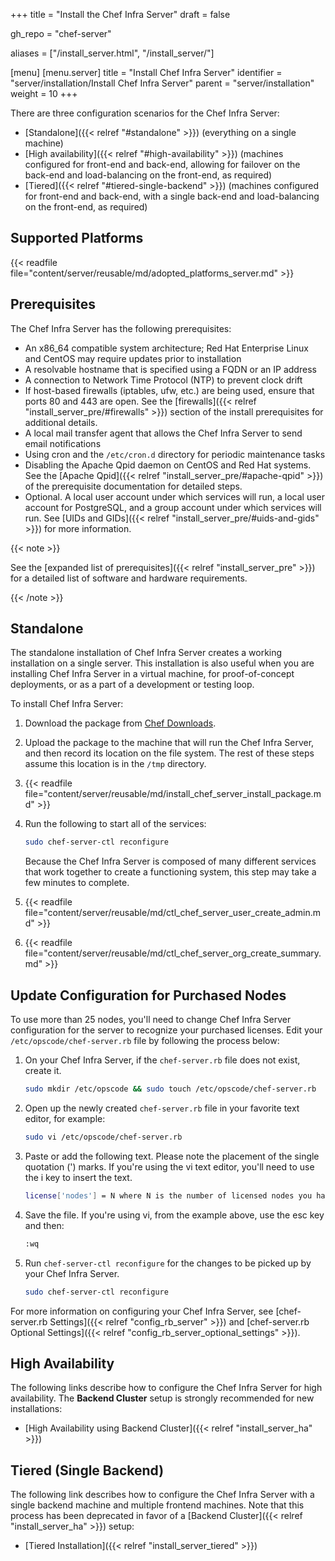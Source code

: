 +++
title = "Install the Chef Infra Server"
draft = false

gh_repo = "chef-server"

aliases = ["/install_server.html", "/install_server/"]

[menu]
  [menu.server]
    title = "Install Chef Infra Server"
    identifier = "server/installation/Install Chef Infra Server"
    parent = "server/installation"
    weight = 10
+++

There are three configuration scenarios for the Chef Infra Server:

- [Standalone]({{< relref "#standalone" >}}) (everything on a single machine)
- [High availability]({{< relref "#high-availability" >}}) (machines configured for front-end and
  back-end, allowing for failover on the
  back-end and load-balancing on the front-end, as required)
- [Tiered]({{< relref "#tiered-single-backend" >}}) (machines configured for front-end and back-end,
  with a single back-end and
  load-balancing on the front-end, as required)

## Supported Platforms

{{< readfile file="content/server/reusable/md/adopted_platforms_server.md" >}}

## Prerequisites

The Chef Infra Server has the following prerequisites:

-   An x86_64 compatible system architecture; Red Hat Enterprise Linux
    and CentOS may require updates prior to installation
-   A resolvable hostname that is specified using a FQDN or an IP
    address
-   A connection to Network Time Protocol (NTP) to prevent clock drift
-   If host-based firewalls (iptables, ufw, etc.) are being used, ensure
    that ports 80 and 443 are open. See the
    [firewalls]({{< relref "install_server_pre/#firewalls" >}}) section of the
    install prerequisites for additional details.
-   A local mail transfer agent that allows the Chef Infra Server to
    send email notifications
-   Using cron and the `/etc/cron.d` directory for periodic maintenance
    tasks
-   Disabling the Apache Qpid daemon on CentOS and Red Hat systems. See
    the [Apache Qpid]({{< relref "install_server_pre/#apache-qpid" >}}) of the
    prerequisite documentation for detailed steps.
-   Optional. A local user account under which services will run, a
    local user account for PostgreSQL, and a group account under which
    services will run. See [UIDs and
    GIDs]({{< relref "install_server_pre/#uids-and-gids" >}}) for more information.

{{< note >}}

See the [expanded list of prerequisites]({{< relref "install_server_pre" >}}) for a
detailed list of software and hardware requirements.

{{< /note >}}

## Standalone

The standalone installation of Chef Infra Server creates a working
installation on a single server. This installation is also useful when
you are installing Chef Infra Server in a virtual machine, for
proof-of-concept deployments, or as a part of a development or testing
loop.

To install Chef Infra Server:

1.  Download the package from [Chef Downloads](https://www.chef.io/downloads).

2.  Upload the package to the machine that will run the Chef Infra
    Server, and then record its location on the file system. The rest of
    these steps assume this location is in the `/tmp` directory.

3.  {{< readfile file="content/server/reusable/md/install_chef_server_install_package.md" >}}

4.  Run the following to start all of the services:

    ```bash
    sudo chef-server-ctl reconfigure
    ```

    Because the Chef Infra Server is composed of many different services
    that work together to create a functioning system, this step may
    take a few minutes to complete.

5.  {{< readfile file="content/server/reusable/md/ctl_chef_server_user_create_admin.md" >}}

6.  {{< readfile file="content/server/reusable/md/ctl_chef_server_org_create_summary.md" >}}

## Update Configuration for Purchased Nodes

To use more than 25 nodes, you'll need to change Chef Infra Server
configuration for the server to recognize your purchased licenses. Edit
your `/etc/opscode/chef-server.rb` file by following the process below:

1.  On your Chef Infra Server, if the `chef-server.rb` file does not
    exist, create it.

    ```bash
    sudo mkdir /etc/opscode && sudo touch /etc/opscode/chef-server.rb
    ```

2.  Open up the newly created `chef-server.rb` file in your favorite
    text editor, for example:

    ```bash
    sudo vi /etc/opscode/chef-server.rb
    ```

3.  Paste or add the following text. Please note the placement of the
    single quotation (') marks. If you're using the vi text editor,
    you'll need to use the <span class="title-ref">i</span> key to
    insert the text.

    ```bash
    license['nodes'] = N where N is the number of licensed nodes you have purchased
    ```

4.  Save the file. If you're using vi, from the example above, use the
    <span class="title-ref">esc</span> key and then:

    ```bash
    :wq
    ```

5.  Run `chef-server-ctl reconfigure` for the changes to be picked up by
    your Chef Infra Server.

    ```bash
    sudo chef-server-ctl reconfigure
    ```

For more information on configuring your Chef Infra Server, see
[chef-server.rb Settings]({{< relref "config_rb_server" >}}) and [chef-server.rb
Optional Settings]({{< relref "config_rb_server_optional_settings" >}}).

## High Availability

The following links describe how to configure the Chef Infra Server for
high availability. The **Backend Cluster** setup is strongly recommended
for new installations:

-   [High Availability using Backend Cluster]({{< relref "install_server_ha" >}})

## Tiered (Single Backend)

The following link describes how to configure the Chef Infra Server with
a single backend machine and multiple frontend machines. Note that this
process has been deprecated in favor of a [Backend
Cluster]({{< relref "install_server_ha" >}}) setup:

-   [Tiered Installation]({{< relref "install_server_tiered" >}})
